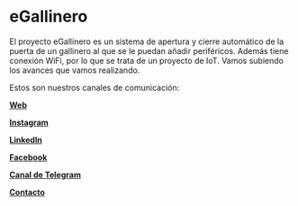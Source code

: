 # eGallinero
El proyecto eGallinero es un sistema de apertura y cierre automático de la puerta de un gallinero al que se le puedan añadir periféricos. Además tiene conexión WiFi, por lo que se trata de un proyecto de IoT. Vamos subiendo los avances que vamos realizando.

Estos son nuestros canales de comunicación:

[**Web**](https://www.voluta.coop/)  

[**Instagram**](https://www.instagram.com/voluta.coop/)  

[**LinkedIn**](https://www.linkedin.com/company/volu)  

[**Facebook**](https://www.facebook.com/Volutacoop-1)  

[**Canal de Telegram**](https://t.me/eGallinero)  

[**Contacto**](mailto:info@voluta.coop)
